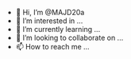 - 👋 Hi, I’m @MAJD20a
- 👀 I’m interested in ...
- 🌱 I’m currently learning ...
- 💞️ I’m looking to collaborate on ...
- 📫 How to reach me ...

<!---
MAJD20a/MAJD20a is a ✨ special ✨ repository because its `README.md` (this file) appears on your GitHub profile.
You can click the Preview link to take a look at your changes.
--->
